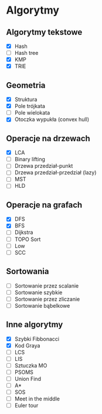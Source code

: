 # Algorytmy

## Algorytmy tekstowe
* [x] Hash
* [ ] Hash tree
* [x] KMP
* [x] TRIE

## Geometria
* [x] Struktura
* [x] Pole trójkata
* [ ] Pole wielokata
* [x] Otoczka wypukła (convex hull)

## Operacje na drzewach
* [x] LCA
* [ ] Binary lifting
* [ ] Drzewa przedział-punkt
* [ ] Drzewa przedział-przedział (lazy)
* [ ] MST
* [ ] HLD

## Operacje na grafach
* [x] DFS
* [x] BFS
* [ ] Dijkstra
* [ ] TOPO Sort
* [ ] Low
* [ ] SCC

## Sortowania
* [ ] Sortowanie przez scalanie
* [ ] Sortowanie szybkie
* [ ] Sortowanie przez zliczanie
* [ ] Sortowanie bąbelkowe

## Inne algorytmy
* [x] Szybki Fibbonacci
* [x] Kod Graya
* [ ] LCS
* [ ] LIS
* [ ] Sztuczka MO
* [ ] PSOMS
* [ ] Union Find
* [ ] A*
* [ ] SOS
* [ ] Meet in the middle
* [ ] Euler tour
